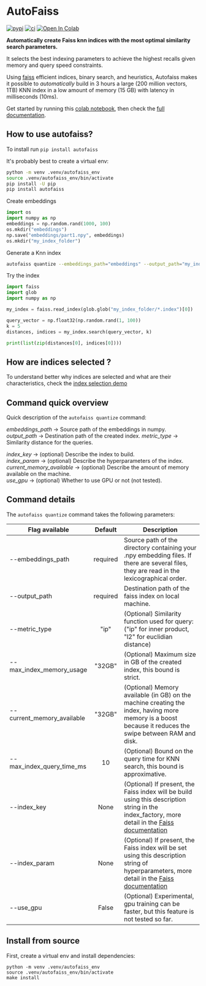 # AutoFaiss

[![pypi](https://img.shields.io/pypi/v/autofaiss.svg)](https://pypi.python.org/pypi/autofaiss)
[![ci](https://github.com/criteo/autofaiss/workflows/Continuous%20integration/badge.svg)](https://github.com/criteo/autofaiss/actions?query=workflow%3A%22Continuous+integration%22)
[![Open In Colab](https://colab.research.google.com/assets/colab-badge.svg)](https://colab.research.google.com/github/criteo/autofaiss/blob/master/docs/notebooks/autofaiss_getting_started.ipynb)

**Automatically create Faiss knn indices with the most optimal similarity search parameters.**

It selects the best indexing parameters to achieve the highest recalls given memory and query speed constraints.

Using [faiss](https://github.com/facebookresearch/faiss) efficient indices, binary search, and heuristics, Autofaiss makes it possible to *automatically* build in 3 hours a large (200 million vectors, 1TB) KNN index in a low amount of memory (15 GB) with latency in milliseconds (10ms).

Get started by running this [colab notebook](https://colab.research.google.com/github/criteo/autofaiss/blob/master/docs/notebooks/autofaiss_getting_started.ipynb), then check the [full documentation](https://criteo.github.io/autofaiss).

## How to use autofaiss?

To install run `pip install autofaiss`

It's probably best to create a virtual env:
``` bash
python -m venv .venv/autofaiss_env
source .venv/autofaiss_env/bin/activate
pip install -U pip
pip install autofaiss
```


Create embeddings
``` python
import os
import numpy as np
embeddings = np.random.rand(1000, 100)
os.mkdir("embeddings")
np.save("embeddings/part1.npy", embeddings)
os.mkdir("my_index_folder")
```

Generate a Knn index
``` bash
autofaiss quantize --embeddings_path="embeddings" --output_path="my_index_folder" --metric_type="ip"
```

Try the index
``` python
import faiss
import glob
import numpy as np

my_index = faiss.read_index(glob.glob("my_index_folder/*.index")[0])

query_vector = np.float32(np.random.rand(1, 100))
k = 5
distances, indices = my_index.search(query_vector, k)

print(list(zip(distances[0], indices[0])))
```

## How are indices selected ?

To understand better why indices are selected and what are their characteristics, check the [index selection demo](https://colab.research.google.com/github/criteo/autofaiss/blob/master/docs/notebooks/autofaiss_index_selection_demo.ipynb)

## Command quick overview
Quick description of the `autofaiss quantize` command:

*embeddings_path*           -> Source path of the embeddings in numpy.  
*output_path*               -> Destination path of the created index.
*metric_type*               -> Similarity distance for the queries.  

*index_key*                 -> (optional) Describe the index to build.  
*index_param*               -> (optional) Describe the hyperparameters of the index.  
*current_memory_available*  -> (optional) Describe the amount of memory available on the machine.  
*use_gpu*                   -> (optional) Whether to use GPU or not (not tested).  

## Command details

The `autofaiss quantize` command takes the following parameters:

| Flag available             |  Default | Description                                                                                                                                                                                                                                               |
|----------------------------|:--------:|-----------------------------------------------------------------------------------------------------------------------------------------------------------------------------------------------------------------------------------------------------------|
| --embeddings_path          | required | Source path of the directory containing your .npy embedding files. If there are several files, they are read in the lexicographical order.                                                                                                                |
| --output_path              | required | Destination path of the faiss index on local machine.                                                                                                                                                                                                     |
| --metric_type              |   "ip"   | (Optional) Similarity function used for query: ("ip" for inner product, "l2" for euclidian distance)                                                                                                                                                                                                            |
| --max_index_memory_usage   |  "32GB"  | (Optional) Maximum size in GB of the created index, this bound is strict.                                                                                                                        |
| --current_memory_available |  "32GB"  | (Optional) Memory available (in GB) on the machine creating the index, having more memory is a boost because it reduces the swipe between RAM and disk.                                                                               |
| --max_index_query_time_ms  |    10    | (Optional) Bound on the query time for KNN search, this bound is approximative.                                                                                                                                   |
| --index_key                |   None   | (Optional) If present, the Faiss index will be build using this description string in the index_factory, more detail in the [Faiss documentation](https://github.com/facebookresearch/faiss/wiki/The-index-factory)
| --index_param              |   None   | (Optional) If present, the Faiss index will be set using this description string of hyperparameters, more detail in the [Faiss documentation](https://github.com/facebookresearch/faiss/wiki/Index-IO,-cloning-and-hyper-parameter-tuning) |
| --use_gpu                  |   False  | (Optional) Experimental, gpu training can be faster, but this feature is not tested so far.                                                                                                                                         |

## Install from source

First, create a virtual env and install dependencies:
```
python -m venv .venv/autofaiss_env
source .venv/autofaiss_env/bin/activate
make install
```


